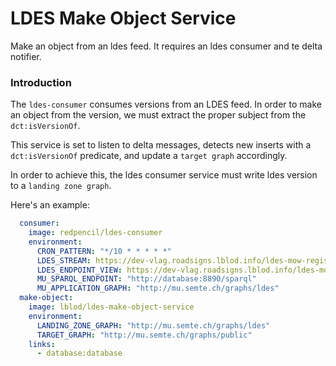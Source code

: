 # LDES Make Object Service

Make an object from an ldes feed. It requires an ldes consumer and te delta notifier.

### Introduction

The `ldes-consumer` consumes versions from an LDES feed. In order to make an object from
the version, we must extract the proper subject from the `dct:isVersionOf`.

This service is set to listen to delta messages, detects new inserts with a `dct:isVersionOf` 
predicate, and update a `target graph` accordingly.

In order to achieve this, the ldes consumer service must write ldes version to a `landing zone graph`.

Here's an example: 

```yml
  consumer:
    image: redpencil/ldes-consumer
    environment:
      CRON_PATTERN: "*/10 * * * * *"
      LDES_STREAM: https://dev-vlag.roadsigns.lblod.info/ldes-mow-register
      LDES_ENDPOINT_VIEW: https://dev-vlag.roadsigns.lblod.info/ldes-mow-register/1
      MU_SPARQL_ENDPOINT: "http://database:8890/sparql"
      MU_APPLICATION_GRAPH: "http://mu.semte.ch/graphs/ldes"
  make-object:
    image: lblod/ldes-make-object-service
    environment:
      LANDING_ZONE_GRAPH: "http://mu.semte.ch/graphs/ldes"
      TARGET_GRAPH: "http://mu.semte.ch/graphs/public"
    links:
      - database:database
```
